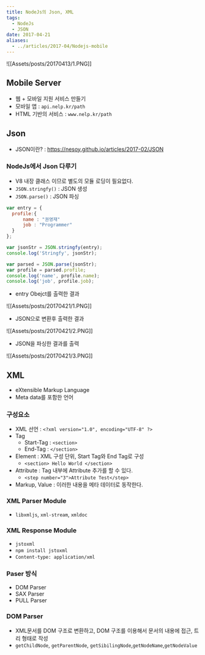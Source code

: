 ```yaml
---
title: NodeJs의 Json, XML
tags:
  - NodeJs
  - JSON
date: 2017-04-21
aliases: 
  - ../articles/2017-04/Nodejs-mobile
---
```


![[Assets/posts/20170413/1.PNG]]

## Mobile Server
- 웹 + 모바일 지원 서비스 만들기
- 모바일 앱 : `api.nelp.kr/path`
- HTML 기반의 서비스 : `www.nelp.kr/path`

## Json
- JSON이란? : <https://nesoy.github.io/articles/2017-02/JSON>

### NodeJs에서 Json 다루기
- V8 내장 클래스 이므로 별도의 모듈 로딩이 필요없다.
- `JSON.stringfy()` : JSON 생성
- `JSON.parse()` : JSON 파싱

``` javascript
var entry = {
  profile:{
      name : "권영재"
      job : "Programmer"
  }
};

var jsonStr = JSON.stringfy(entry);
console.log('Stringfy', jsonStr);

var parsed = JSON.parse(jsonStr);
var profile = parsed.profile;
console.log('name', profile.name);
console.log('job', profile.job);
```

- entry Obejct를 출력한 결과

![[Assets/posts/20170421/1.PNG]]

- JSON으로 변환후 출력한 결과

![[Assets/posts/20170421/2.PNG]]

- JSON을 파싱한 결과를 출력

![[Assets/posts/20170421/3.PNG]]

## XML
- eXtensible Markup Language
- Meta data를 포함한 언어

### 구성요소
- XML 선언 : `<?xml version="1.0", encoding="UTF-8" ?>`
- Tag
  -  Start-Tag : `<section>`
  -  End-Tag : `</section>`
- Element : XML 구성 단위, Start Tag와 End Tag로 구성
  - `<section> Hello World </section>`
- Attribute : Tag 내부에 Attribute 추가를 할 수 있다.
  - `<step number="3">Attribute Test</step>`
- Markup, Value : 이러한 내용을 메타 데이터로 동작한다.

### XML Parser Module
- `libxmljs`, `xml-stream`, `xmldoc`

### XML Response Module
- `jstoxml`
- `npm install jstoxml`
- `Content-type: application/xml`

### Paser 방식
- DOM Parser
- SAX Parser
- PULL Parser

### DOM Parser
- XML문서를 DOM 구조로 변환하고, DOM 구조를 이용해서 문서의 내용에 접근, 트리 형태로 작성
- `getChildNode`, `getParentNode`, `getSibilingNode`,`getNodeName`,`getNodeValue`
